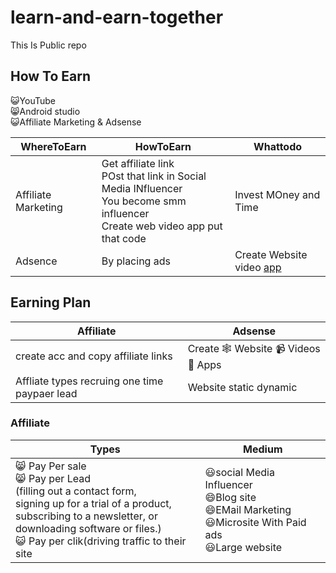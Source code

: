 # learn-and-earn-together
This Is Public repo
## How To Earn
😺YouTube<br/>
😸Android studio<br/>
😺Affiliate Marketing & Adsense<br/>

|WhereToEarn|HowToEarn|Whattodo|
|---|---|---|
|Affiliate Marketing|Get affiliate link<br/>POst that link in Social Media INfluencer<br/>You become smm influencer<br/>Create web video app put that code|Invest MOney and Time|
|Adsence|By placing ads|Create Website video [app](../androidcicd.md)|

## Earning Plan
|Affiliate|Adsense|
|---|---|
|create acc and copy affiliate links|Create 🕸️ Website 📹 Videos 🎲 Apps|
|Affliate types recruing one time paypaer lead| Website static dynamic|

### Affiliate
|Types|Medium|
|---|---|
| 😸 Pay Per sale<br/> 😸 Pay per Lead<br/>(filling out a contact form, <br/>signing up for a trial of a product, <br/>subscribing to a newsletter, or <br/>downloading software or files.)<br/> 😺 Pay per clik(driving traffic to their site<br/>| 😃social Media Influencer<br/>😄Blog site<br/> 😄EMail Marketing<br/> 😃Microsite With Paid ads<br/> 😃Large website<br/>|
